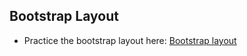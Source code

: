 ## Bootstrap Layout

- Practice the bootstrap layout here: [Bootstrap layout](https://appbrewery.github.io/bootstrap-layout/)